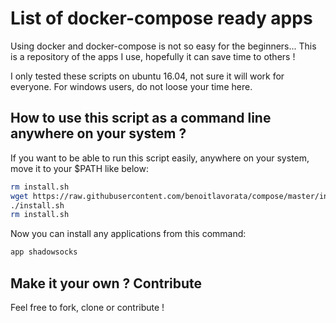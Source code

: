 # List of docker-compose ready apps
Using docker and docker-compose is not so easy for the beginners... This is a repository of the apps I use, hopefully it can save time to others !

I only tested these scripts on ubuntu 16.04, not sure it will work for everyone. 
For windows users, do not loose your time here.


## How to use this script as a command line anywhere on your system ?
If you want to be able to run this script easily, anywhere on your system, move it to your $PATH like below:

```bash
rm install.sh
wget https://raw.githubusercontent.com/benoitlavorata/compose/master/install.sh && chmod +x install.sh
./install.sh
rm install.sh
```

Now you can install any applications from this command:
```bash
app shadowsocks
```

## Make it your own ? Contribute
Feel free to fork, clone or contribute !

